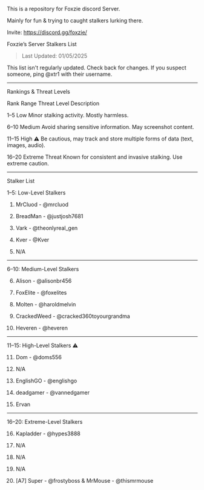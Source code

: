 This is a repository for Foxzie discord Server. 

Mainly for fun & trying to caught stalkers lurking there.


Invite: https://discord.gg/foxzie/


Foxzie’s Server Stalkers List

> Last Updated: 01/05/2025

This list isn't regularly updated. Check back for changes.
If you suspect someone, ping @xtr1 with their username.




---

Rankings & Threat Levels

Rank Range	Threat Level	Description


1–5	Low	Minor stalking activity. Mostly harmless.

6–10	Medium Avoid sharing sensitive information. May screenshot content.

11–15	High ⚠️	Be cautious, may track and store multiple forms of data (text, images, audio).

16–20	Extreme Threat Known for consistent and invasive stalking. Use extreme caution.



---

Stalker List

1–5: Low-Level Stalkers

1. MrCluod - @mrcluod


2. BreadMan - @justjosh7681


3. Vark - @theonlyreal_gen


4. Kver - @Kver


5. N/A




---

6–10: Medium-Level Stalkers

6. Alison - @alisonbr456


7. FoxElite - @foxelites


8. Molten - @haroldmelvin


9. CrackedWeed - @cracked360toyourgrandma


10. Heveren - @heveren




---

11–15: High-Level Stalkers ⚠️

11. Dom - @doms556


12. N/A


13. EnglishGO - @englishgo


14. deadgamer - @vannedgamer


15. Ervan




---

16–20: Extreme-Level Stalkers

16. Kapladder - @hypes3888


17. N/A


18. N/A


19. N/A


20. [A7] Super - @frostyboss & MrMouse - @thismrmouse



